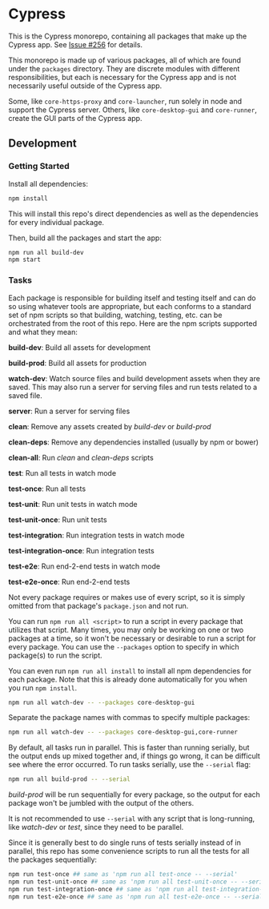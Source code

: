 # Cypress

This is the Cypress monorepo, containing all packages that make up the Cypress app. See [Issue #256](https://github.com/cypress-io/cypress/issues/256) for details.

This monorepo is made up of various packages, all of which are found under the `packages` directory. They are discrete modules with different responsibilities, but each is necessary for the Cypress app and is not necessarily useful outside of the Cypress app.

Some, like `core-https-proxy` and `core-launcher`, run solely in node and support the Cypress server. Others, like `core-desktop-gui` and `core-runner`, create the GUI parts of the Cypress app.


## Development

### Getting Started

Install all dependencies:

```bash
npm install
```

This will install this repo's direct dependencies as well as the dependencies for every individual package.

Then, build all the packages and start the app:

```bash
npm run all build-dev
npm start
```


### Tasks

Each package is responsible for building itself and testing itself and can do so using whatever tools are appropriate, but each conforms to a standard set of npm scripts so that building, watching, testing, etc. can be orchestrated from the root of this repo. Here are the npm scripts supported and what they mean:

**build-dev**: Build all assets for development

**build-prod**: Build all assets for production

**watch-dev**: Watch source files and build development assets when they are saved. This may also run a server for serving files and run tests related to a saved file.

**server**: Run a server for serving files

**clean**: Remove any assets created by *build-dev* or *build-prod*

**clean-deps**: Remove any dependencies installed (usually by npm or bower)

**clean-all**: Run *clean* and *clean-deps* scripts

**test**: Run all tests in watch mode

**test-once**: Run all tests

**test-unit**: Run unit tests in watch mode

**test-unit-once**: Run unit tests

**test-integration**: Run integration tests in watch mode

**test-integration-once**: Run integration tests

**test-e2e**: Run end-2-end tests in watch mode

**test-e2e-once**: Run end-2-end tests

Not every package requires or makes use of every script, so it is simply omitted from that package's `package.json` and not run.

You can run `npm run all <script>` to run a script in every package that utilizes that script. Many times, you may only be working on one or two packages at a time, so it won't be necessary or desirable to run a script for every package. You can use the `--packages` option to specify in which package(s) to run the script.

You can even run `npm run all install` to install all npm dependencies for each package. Note that this is already done automatically for you when you run `npm install`.

```bash
npm run all watch-dev -- --packages core-desktop-gui
```

Separate the package names with commas to specify multiple packages:

```bash
npm run all watch-dev -- --packages core-desktop-gui,core-runner
```

By default, all tasks run in parallel. This is faster than running serially, but the output ends up mixed together and, if things go wrong, it can be difficult see where the error occurred. To run tasks serially, use the `--serial` flag:


```bash
npm run all build-prod -- --serial
```

*build-prod* will be run sequentially for every package, so the output for each package won't be jumbled with the output of the others.

It is not recommended to use `--serial` with any script that is long-running, like *watch-dev* or *test*, since they need to be parallel.

Since it is generally best to do single runs of tests serially instead of in parallel, this repo has some convenience scripts to run all the tests for all the packages sequentially:

```bash
npm run test-once ## same as 'npm run all test-once -- --serial'
npm run test-unit-once ## same as 'npm run all test-unit-once -- --serial'
npm run test-integration-once ## same as 'npm run all test-integration-once -- --serial'
npm run test-e2e-once ## same as 'npm run all test-e2e-once -- --serial'
```
